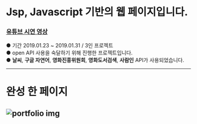 # Jsp, Javascript 기반의 웹 페이지입니다.

### [유튜브 시연 영상](https://youtu.be/j4waQd7bNaQ)

●  기간 2019.01.23 ~ 2019.01.31 / 3인 프로젝트  
●  open API 사용을 숙달하기 위해 진행한 프로젝트입니다.  
●  **날씨**, **구글 자연어**, **영화진흥위원회**, **영화도서검색**, **사람인** API가 사용되었습니다. 
  
---
# 완성 한 페이지
![portfolio img](https://img1.daumcdn.net/thumb/R1280x0/?scode=mtistory&fname=https%3A%2F%2Fk.kakaocdn.net%2Fdn%2Fd54I19%2FbtquK92zjtl%2FBK3v3h5mg390hO1aicvQzK%2Fimg.png)  
---
